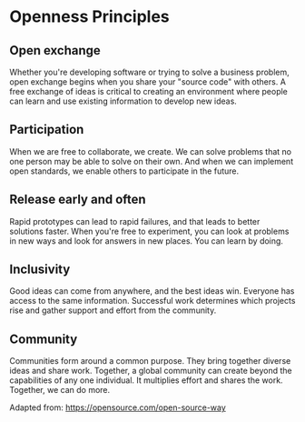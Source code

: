 # Openness Principles

## Open exchange

Whether you're developing software or trying to solve a business problem, open exchange begins when you share your "source code" with others. A free exchange of ideas is critical to creating an environment where people can learn and use existing information to develop new ideas.

## Participation

When we are free to collaborate, we create. We can solve problems that no one person may be able to solve on their own. And when we can implement open standards, we enable others to participate in the future.

## Release early and often

Rapid prototypes can lead to rapid failures, and that leads to better solutions faster. When you're free to experiment, you can look at problems in new ways and look for answers in new places. You can learn by doing.

## Inclusivity

Good ideas can come from anywhere, and the best ideas win. Everyone has access to the same information. Successful work determines which projects rise and gather support and effort from the community.

## Community

Communities form around a common purpose. They bring together diverse ideas and share work. Together, a global community can create beyond the capabilities of any one individual. It multiplies effort and shares the work. Together, we can do more.

Adapted from: https://opensource.com/open-source-way
